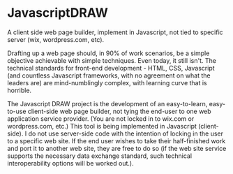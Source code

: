 # JavascriptDRAW
A client side web page builder, implement in Javascript, not tied to specific server (wix, wordpress.com, etc).

Drafting up a web page should, in 90% of work scenarios, be a simple objective achievable with simple techniques. Even today, it still isn't. The technical standards for front-end development - HTML, CSS, Javascript (and countless Javascript frameworks, with no agreement on what the leaders are) are mind-numblingly complex, with learning curve that is horrible.

The Javascript DRAW project is the development of an easy-to-learn, easy-to-use client-side web page builder, not tying the end-user to one web application service provider. (You are not locked in to wix.com or wordpress.com, etc.)
This tool is being implemented in Javascript (client-side). I do not use server-side code with the intention of locking in the user to a specific web site. If the end user wishes to take their half-finished work and port it to another web site, they are free to do so (if the web site service supports the necessary data exchange standard, such technical interoperability options will be worked out.).
